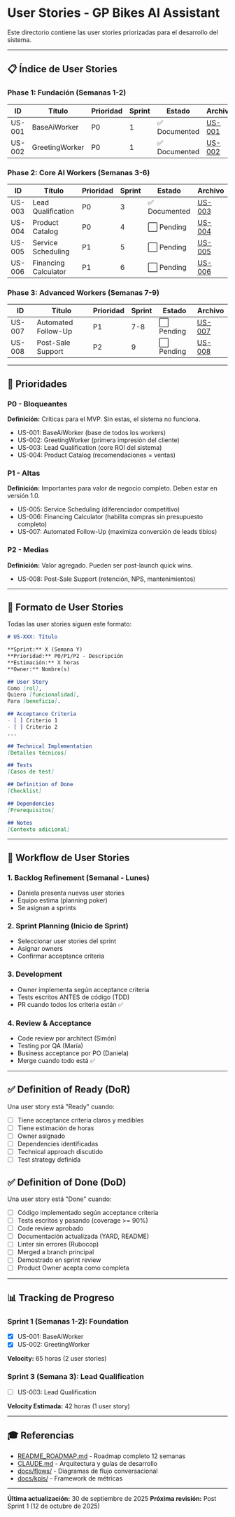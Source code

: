 # User Stories - GP Bikes AI Assistant

Este directorio contiene las user stories priorizadas para el desarrollo del sistema.

---

## 📋 Índice de User Stories

### Phase 1: Fundación (Semanas 1-2)

| ID | Título | Prioridad | Sprint | Estado | Archivo |
|----|--------|-----------|--------|--------|---------|
| US-001 | BaseAiWorker | P0 | 1 | ✅ Documented | [US-001](./US-001-base-ai-worker.md) |
| US-002 | GreetingWorker | P0 | 1 | ✅ Documented | [US-002](./US-002-greeting-worker.md) |

### Phase 2: Core AI Workers (Semanas 3-6)

| ID | Título | Prioridad | Sprint | Estado | Archivo |
|----|--------|-----------|--------|--------|---------|
| US-003 | Lead Qualification | P0 | 3 | ✅ Documented | [US-003](./US-003-lead-qualification.md) |
| US-004 | Product Catalog | P0 | 4 | ⬜ Pending | [US-004](./US-004-product-catalog.md) |
| US-005 | Service Scheduling | P1 | 5 | ⬜ Pending | [US-005](./US-005-service-scheduling.md) |
| US-006 | Financing Calculator | P1 | 6 | ⬜ Pending | [US-006](./US-006-financing-calculator.md) |

### Phase 3: Advanced Workers (Semanas 7-9)

| ID | Título | Prioridad | Sprint | Estado | Archivo |
|----|--------|-----------|--------|--------|---------|
| US-007 | Automated Follow-Up | P1 | 7-8 | ⬜ Pending | [US-007](./US-007-automated-followup.md) |
| US-008 | Post-Sale Support | P2 | 9 | ⬜ Pending | [US-008](./US-008-postsale-support.md) |

---

## 🎯 Prioridades

### P0 - Bloqueantes
**Definición:** Críticas para el MVP. Sin estas, el sistema no funciona.
- US-001: BaseAiWorker (base de todos los workers)
- US-002: GreetingWorker (primera impresión del cliente)
- US-003: Lead Qualification (core ROI del sistema)
- US-004: Product Catalog (recomendaciones = ventas)

### P1 - Altas
**Definición:** Importantes para valor de negocio completo. Deben estar en versión 1.0.
- US-005: Service Scheduling (diferenciador competitivo)
- US-006: Financing Calculator (habilita compras sin presupuesto completo)
- US-007: Automated Follow-Up (maximiza conversión de leads tibios)

### P2 - Medias
**Definición:** Valor agregado. Pueden ser post-launch quick wins.
- US-008: Post-Sale Support (retención, NPS, mantenimientos)

---

## 📝 Formato de User Stories

Todas las user stories siguen este formato:

```markdown
# US-XXX: Título

**Sprint:** X (Semana Y)
**Prioridad:** P0/P1/P2 - Descripción
**Estimación:** X horas
**Owner:** Nombre(s)

## User Story
Como [rol],
Quiero [funcionalidad],
Para [beneficio].

## Acceptance Criteria
- [ ] Criterio 1
- [ ] Criterio 2
...

## Technical Implementation
[Detalles técnicos]

## Tests
[Casos de test]

## Definition of Done
[Checklist]

## Dependencies
[Prerequisitos]

## Notes
[Contexto adicional]
```

---

## 🔄 Workflow de User Stories

### 1. Backlog Refinement (Semanal - Lunes)
- Daniela presenta nuevas user stories
- Equipo estima (planning poker)
- Se asignan a sprints

### 2. Sprint Planning (Inicio de Sprint)
- Seleccionar user stories del sprint
- Asignar owners
- Confirmar acceptance criteria

### 3. Development
- Owner implementa según acceptance criteria
- Tests escritos ANTES de código (TDD)
- PR cuando todos los criteria están ✅

### 4. Review & Acceptance
- Code review por architect (Simón)
- Testing por QA (María)
- Business acceptance por PO (Daniela)
- Merge cuando todo está ✅

---

## ✅ Definition of Ready (DoR)

Una user story está "Ready" cuando:
- [ ] Tiene acceptance criteria claros y medibles
- [ ] Tiene estimación de horas
- [ ] Owner asignado
- [ ] Dependencies identificadas
- [ ] Technical approach discutido
- [ ] Test strategy definida

## ✅ Definition of Done (DoD)

Una user story está "Done" cuando:
- [ ] Código implementado según acceptance criteria
- [ ] Tests escritos y pasando (coverage >= 90%)
- [ ] Code review aprobado
- [ ] Documentación actualizada (YARD, README)
- [ ] Linter sin errores (Rubocop)
- [ ] Merged a branch principal
- [ ] Demostrado en sprint review
- [ ] Product Owner acepta como completa

---

## 📊 Tracking de Progreso

### Sprint 1 (Semanas 1-2): Foundation
- [x] US-001: BaseAiWorker
- [x] US-002: GreetingWorker

**Velocity:** 65 horas (2 user stories)

### Sprint 3 (Semana 3): Lead Qualification
- [ ] US-003: Lead Qualification

**Velocity Estimada:** 42 horas (1 user story)

---

## 🎓 Referencias

- [README_ROADMAP.md](../../README_ROADMAP.md) - Roadmap completo 12 semanas
- [CLAUDE.md](../../CLAUDE.md) - Arquitectura y guías de desarrollo
- [docs/flows/](../flows/) - Diagramas de flujo conversacional
- [docs/kpis/](../kpis/) - Framework de métricas

---

**Última actualización:** 30 de septiembre de 2025
**Próxima revisión:** Post Sprint 1 (12 de octubre de 2025)
